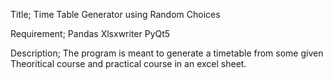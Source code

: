 Title; Time Table Generator using Random Choices

Requirement;
  Pandas 
  Xlsxwriter
  PyQt5
  
 Description; The program is meant to generate a timetable from some given Theoritical course and practical course in an excel sheet. 
